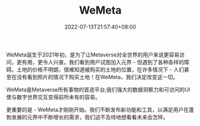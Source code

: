 ﻿---
weight: 
title: "WeMeta"
description: "领先的数字土地市场。搜索数千个待售地块，找到数字土地建造者和承包商，比较深度数据，我们估计数字土地包括分散土地、沙箱、加密体素、索马里空间等。The leading digital land marketplace. Search thousands of for-sale parcels, find digital land builders and contractors, and compare in-depth data and We-estimates on digital lands that include Decentraland, The Sandbox, Cryptovoxels, Somnium Space, and more."
date: 2022-07-13T21:57:40+08:00
lastmod: 2022-07-13T16:45:40+08:00
draft: false
authors: ["Metabd"]
featuredImage: "469.png"
link: "https://wemeta.world/"
tags: ["WeMeta","元宇宙地产"]
categories: ["navigation"]
navigation: ["元宇宙地产"]
lightgallery: true
toc: true
pinned: false
recommend: false
recommend1: false
---
WeMeta诞生于2021年初，是为了让Metaverse对全世界的用户来说更容易访问，更有用，更令人兴奋。我们看到用户试图加入元界 - 但遇到了各种各样的障碍。土地的价格不明朗，很难知道被购买的土地的位置，在许多情况下 - 人们甚至在没有看到照片的情况下购买土地！在WeMeta，我们决定改变这一切。

WeMeta是Metaverse所有事物的首选平台;我们强大的数据洞察力和可访问的UI使与数字世界交互变得前所未有的容易。

更重要的是 - WeMeta才刚刚开始。我们不断发布新功能和工具，以满足用户在蓬勃发展的元界中不断增长的需求，我们迫不及待地想看看未来会怎样。